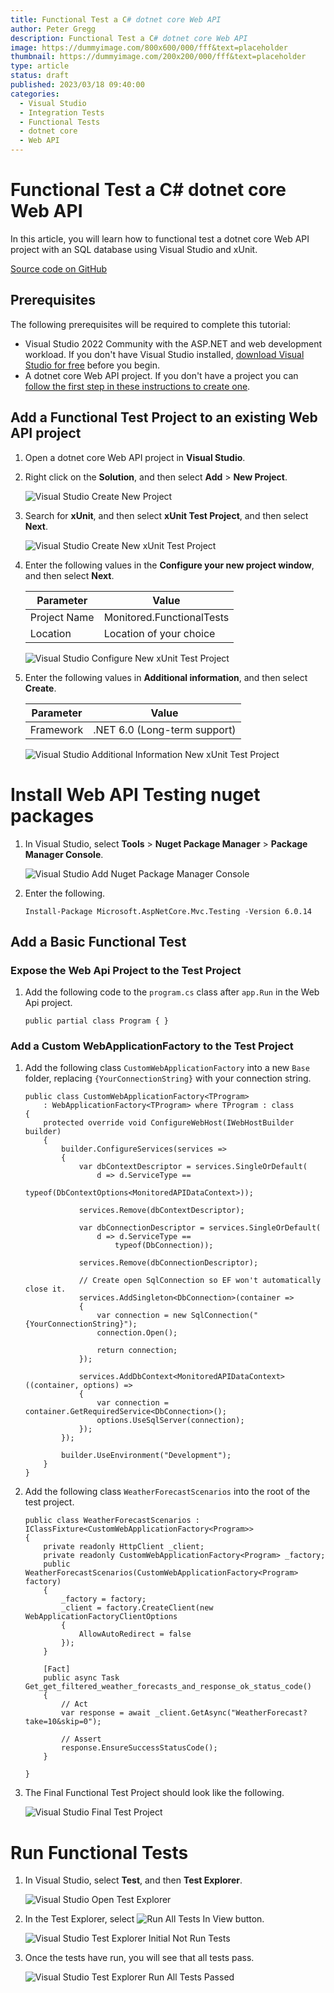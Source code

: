 ```yaml
---
title: Functional Test a C# dotnet core Web API
author: Peter Gregg
description: Functional Test a C# dotnet core Web API
image: https://dummyimage.com/800x600/000/fff&text=placeholder
thumbnail: https://dummyimage.com/200x200/000/fff&text=placeholder
type: article
status: draft
published: 2023/03/18 09:40:00
categories: 
  - Visual Studio
  - Integration Tests
  - Functional Tests
  - dotnet core
  - Web API
---
```


# Functional Test a C# dotnet core Web API

In this article, you will learn how to functional test a dotnet core Web API project with an SQL database using Visual Studio and xUnit. 

[Source code on GitHub](https://github.com/petergregg/MonitoringDockerStack)


## Prerequisites

The following prerequisites will be required to complete this tutorial:
- Visual Studio 2022 Community with the ASP.NET and web development workload. If you don't have Visual Studio installed, [download Visual Studio for free](https://visualstudio.microsoft.com/vs/community/) before you begin.
- A dotnet core Web API project. If you don't have a project you can [follow the first step in these instructions to create one](https://www.pgdevopstips.co.uk/article/structured-logging-with-serilog-and-seq-and-event-viewing-with-elasticsearch-logstash-grafana-and-opserver-in-docker).


## Add a Functional Test Project to an existing Web API project

1. Open a dotnet core Web API project in **Visual Studio**.
2. Right click on the **Solution**, and then select **Add** > **New Project**.     

    ![Visual Studio Create New Project](https://raw.githubusercontent.com/petergregg/Content/main/Blog/Images/VisualStudio/VisualStudioAddNewProjectToSolution.png)


2. Search for **xUnit**, and then select **xUnit Test Project**, and then select **Next**.

    ![Visual Studio Create New xUnit Test Project](https://raw.githubusercontent.com/petergregg/Content/main/Blog/Images/VisualStudio/VisualStudioAddANewXUnitProject.png)

3. Enter the following values in the **Configure your new project window**, and then select **Next**.

    | Parameter | Value |
    | --- | --- | 
    | Project Name | Monitored.FunctionalTests | 
    | Location | Location of your choice  | 

    ![Visual Studio Configure New xUnit Test Project](https://raw.githubusercontent.com/petergregg/Content/main/Blog/Images/VisualStudio/VisualStudioConfigureXUnitTestProject.png)

4. Enter the following values in **Additional information**, and then select **Create**.

    | Parameter | Value |
    | --- | --- | 
    | Framework | .NET 6.0 (Long-term support) | 

    ![Visual Studio Additional Information New xUnit Test Project](https://raw.githubusercontent.com/petergregg/Content/main/Blog/Images/VisualStudio/VisualStudioConfigureXUnitTestProjectAdditionalInformation.png)

# Install Web API Testing nuget packages

1. In Visual Studio, select **Tools** > **Nuget Package Manager** > **Package Manager Console**.

    ![Visual Studio Add Nuget Package Manager Console](https://raw.githubusercontent.com/petergregg/Content/main/Blog/Images/VisualStudio/VisualStudioNugetPackageManagerConsole.png)

2. Enter the following.
    ```
    Install-Package Microsoft.AspNetCore.Mvc.Testing -Version 6.0.14
    ```

## Add a Basic Functional Test

### Expose the Web Api Project to the Test Project

1. Add the following code to the `program.cs` class after `app.Run` in the Web Api project. 

    ```
    public partial class Program { }
    ```

### Add a Custom WebApplicationFactory to the Test Project

1. Add the following class `CustomWebApplicationFactory` into a new `Base` folder, replacing `{YourConnectionString}` with your connection string.

    ```
    public class CustomWebApplicationFactory<TProgram>
        : WebApplicationFactory<TProgram> where TProgram : class
    {
        protected override void ConfigureWebHost(IWebHostBuilder builder)
        {
            builder.ConfigureServices(services =>
            {
                var dbContextDescriptor = services.SingleOrDefault(
                    d => d.ServiceType ==
                        typeof(DbContextOptions<MonitoredAPIDataContext>));

                services.Remove(dbContextDescriptor);

                var dbConnectionDescriptor = services.SingleOrDefault(
                    d => d.ServiceType ==
                        typeof(DbConnection));

                services.Remove(dbConnectionDescriptor);

                // Create open SqlConnection so EF won't automatically close it.
                services.AddSingleton<DbConnection>(container =>
                {
                    var connection = new SqlConnection("{YourConnectionString}");
                    connection.Open();

                    return connection;
                });

                services.AddDbContext<MonitoredAPIDataContext>((container, options) =>
                {
                    var connection = container.GetRequiredService<DbConnection>();
                    options.UseSqlServer(connection);
                });
            });

            builder.UseEnvironment("Development");
        }
    }
    ```

2. Add the following class `WeatherForecastScenarios` into the root of the test project.

    ```
    public class WeatherForecastScenarios : IClassFixture<CustomWebApplicationFactory<Program>>
    {
        private readonly HttpClient _client;
        private readonly CustomWebApplicationFactory<Program> _factory;
        public WeatherForecastScenarios(CustomWebApplicationFactory<Program> factory)
        {
            _factory = factory;
            _client = factory.CreateClient(new WebApplicationFactoryClientOptions
            {
                AllowAutoRedirect = false
            });
        }

        [Fact]
        public async Task Get_get_filtered_weather_forecasts_and_response_ok_status_code()
        {
            // Act
            var response = await _client.GetAsync("WeatherForecast?take=10&skip=0");

            // Assert
            response.EnsureSuccessStatusCode();
        }

    }
    ```

2. The Final Functional Test Project should look like the following.

    ![Visual Studio Final Test Project](https://raw.githubusercontent.com/petergregg/Content/main/Blog/Images/VisualStudio/VisualStudioFinalBasicFunctionalTestProject.png)

# Run Functional Tests

1. In Visual Studio, select **Test**, and then **Test Explorer**. 

    ![Visual Studio Open Test Explorer](https://raw.githubusercontent.com/petergregg/Content/main/Blog/Images/VisualStudio/VisualStudioOpenTestExplorer.png)

2. In the Test Explorer, select ![Run All Tests In View](https://raw.githubusercontent.com/petergregg/Content/main/Blog/Images/VisualStudio/VisualStudioTestExplorerRunAllTestsButton.png) button.


    ![Visual Studio Test Explorer Initial Not Run Tests](https://raw.githubusercontent.com/petergregg/Content/main/Blog/Images/VisualStudio/VisualStudioTestExplorerInitialNotRunTests.png)

3. Once the tests have run, you will see that all tests pass.

    ![Visual Studio Test Explorer Run All Tests Passed](https://raw.githubusercontent.com/petergregg/Content/main/Blog/Images/VisualStudio/VisualStudioTestExplorerRunAllTestsPassed.png)